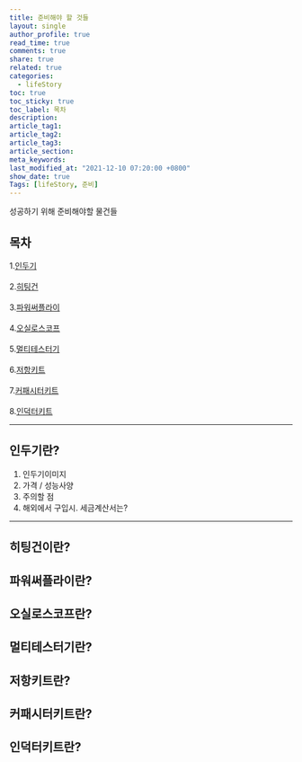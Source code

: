 ```yaml
---
title: 준비해야 할 것들
layout: single
author_profile: true
read_time: true
comments: true
share: true
related: true
categories:
  - lifeStory
toc: true
toc_sticky: true
toc_label: 목차
description:
article_tag1:
article_tag2:
article_tag3:
article_section:
meta_keywords:
last_modified_at: "2021-12-10 07:20:00 +0800"
show_date: true
Tags: [lifeStory, 준비]
---
```


성공하기 위해 준비해야할 물건들

## 목차

1.[인두기](##인두기란?)<br>  
2.[히팅건](##히팅건이란?)<br>  
3.[파워써플라이](##파워써플라이란?)<br>  
4.[오실로스코프](##오실로스코프란?)<br>  
5.[멀티테스터기](##멀티테스터기란?)<br>  
6.[저항키트](##저항키트란?)<br>  
7.[커패시터키트](##커패시터키트란?)<br>  
8.[인덕터키트](##인덕터키트란?)<br>

---

## 인두기란?

1. 인두기이미지
2. 가격 / 성능사양
3. 주의할 점
4. 해외에서 구입시. 세금계산서는?

---

## 히팅건이란?

## 파워써플라이란?

## 오실로스코프란?

## 멀티테스터기란?

## 저항키트란?

## 커패시터키트란?

## 인덕터키트란?
